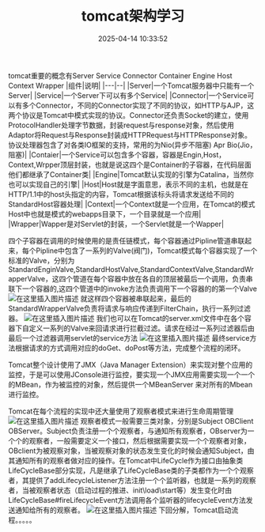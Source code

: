 ﻿---
title: tomcat架构学习
date: 2025-04-14 10:33:52
tags:
- tomcat
categories:
  - [Tomcat]
description: 本文介绍了Tomcat的架构
---
tomcat重要的概念有Server Service Connector Container Engine Host Context Wrapper
|组件|说明|
|---|--|
|Server|一个Tomcat服务器中只能有一个Server|
|Service|一个Server下可以有多个Service|
|Connector|一个Service可以有多个Connector，不同的Connector实现了不同的协议，如HTTP与AJP，这两个协议是Tomcat中模式实现的协议。Connector还负责Socket的建立，使用ProtocolHandler处理字节数据，封装request与response对象，然后使用Adaptor将Request与Response封装成HTTPRequest与HTTPResponse对象。协议处理器包含了对各类IO框架的支持，常用的为Nio(异步不阻塞) Apr Bio(Jio，阻塞)|
|Contaier|一个Service可以包含多个容器，容器是Engin,Host，Context,Wrpper顶层封装，也就是说这四个是Container的子容器，在代码层面他们都继承了Container类|
|Engine|Tomcat默认实现的引擎为Catalina，当然你也可以实现自己的引擎|
|Host|Host就是字面意思，表示不同的主机，也就是在HTTP/1.1中的host头指定的内容，Tomcat根据该标头将请求发送给不同的StandardHost容器处理|
|Context|一个Context就是一个应用，在Tomcat的模式Host中也就是模式的webapps目录下，一个目录就是一个应用|
|Wrapper|Wapper是对Servlet的封装，一个Servlet就是一个Wapper|

四个子容器在调用的时候使用的是责任链模式，每个容器通过Pipline管道串联起来，每个Pipline中包含了一系列的Valve(阀门)，Tomcat模式每个容器实现了一个标准的Valve，分别为StandardEnginValve,StandardHostValve,StandardContextValve,StandardWrapperValve，这四个管道在每个容器中放在各自的顶层被最后一个调用，负责串联下一个容器的,这四个管道中的invoke方法负责调用下一个容器的的第一个Valve
![在这里插入图片描述](https://i-blog.csdnimg.cn/blog_migrate/2291dbc663b4f22e4a333b392386cc27.png)
就这样四个容器被串联起来，最后的StandardWrapperValve负责将请求与响应传递到FilterChain，执行一系列过滤器。
![在这里插入图片描述](https://i-blog.csdnimg.cn/blog_migrate/3d80cb5154af0061144ce94d257a2918.png)
我们也可以在Tomcat的server.xml文件中在各个容器下自定义一系列的Valve来回请求进行拦截过滤。请求在经过一系列过滤器后由最后一个过滤器调用servlet的service方法
![在这里插入图片描述](https://i-blog.csdnimg.cn/blog_migrate/512b8451cd7715f905b2a8465b18e0ec.png)
最终service方法根据请求的方式调用对应的doGet、doPost等方法，完成整个流程的闭环。

Tomcat整个设计使用了JMX（Java Manager Extension）来实现对整个应用的监控，于是可以使用JConsole进行监控，要实现一个JMX应用需要实现一个一个的MBean，作为被监控的对象，然后提供一个MBeanServer 来对所有的Mbean进行监控。

Tomcat在每个流程的实现中还大量使用了观察者模式来进行生命周期管理
![在这里插入图片描述](https://i-blog.csdnimg.cn/blog_migrate/a3be82bb692e8b498f9b2b311e2f9ef3.png)
观察者模式一般需要三类对象，分别是Subject OBClient  OBServer。Subject负责注册一个个观察者，与通知所有观察者，OBserver为一个个的观察者，一般需要定义一个接口，然后根据需要实现一个个观察者对象，OBclient为被观察对象，当被观察对象的状态发生变化的时候会通知Subject，由其通知所有的观察者做对应的操作。在Tomcat中LifeCycle作为接口由抽象类LifeCycleBase部分实现，凡是继承了LifeCycleBase类的子类都作为一个个观察者，其提供了addLifecycleListener方法注册一个个监听器，也就是一系列的观察者，当被观察者状态（启动过程的推进、init\load\start等）发生变化时由LifeCycleBase#fireLifecycleEvent方法调用各个监听器的lifecycleEvent方法发送通知给所有的观察者。
![在这里插入图片描述](https://i-blog.csdnimg.cn/blog_migrate/4d89df83b388792b2f8dee1374eb0e8a.png)
下回分解，Tomcat启动流程。。。。。








